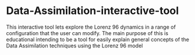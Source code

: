# Data-Assimilation-interactive-tool
This interactive tool lets explore the Lorenz 96 dynamics in a range of configuration that the user can modify. The main purpose of this is educational intending to be a tool for easily explain general concepts of the Data Assimilation techniques using the Lorenz 96 model
